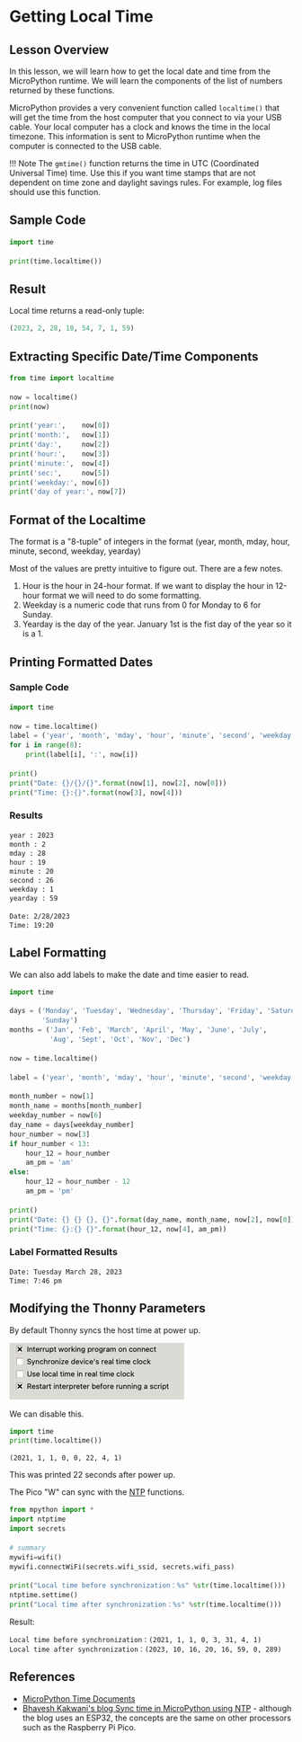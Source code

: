 # Getting Local Time

## Lesson Overview

In this lesson, we will learn how to get the local date and time from the MicroPython runtime.  We will learn the components of the list of numbers returned by these functions.

MicroPython provides a very convenient function called ```localtime()``` that will get the time from the host computer that you connect to via your USB cable.  Your local computer has a clock and knows the time in the local timezone.  This information is sent to MicroPython runtime when the computer is connected to the USB cable.

!!! Note
    The ```gmtime()``` function returns the time in UTC (Coordinated Universal Time) time.  Use this if you want time stamps that are not dependent on time zone and daylight savings rules.  For example, log files should use this function.

## Sample Code

```py
import time

print(time.localtime())
```

## Result

Local time returns a read-only tuple:

```py
(2023, 2, 28, 18, 54, 7, 1, 59)
```

## Extracting Specific Date/Time Components

```py
from time import localtime

now = localtime()
print(now)

print('year:',    now[0])
print('month:',   now[1])
print('day:',     now[2])
print('hour:',    now[3])
print('minute:',  now[4])
print('sec:',     now[5])
print('weekday:', now[6])
print('day of year:', now[7])
```

## Format of the Localtime

The format is a "8-tuple" of integers in the format (year, month, mday, hour, minute, second, weekday, yearday)

Most of the values are pretty intuitive to figure out.  There are a few notes.

1. Hour is the hour in 24-hour format.  If we want to display the
hour in 12-hour format we will need to do some formatting.
1. Weekday is a numeric code that runs from 0 for Monday to 6 for Sunday.
2. Yearday is the day of the year.  January 1st is the fist day of the year so it is a 1.

## Printing Formatted Dates

### Sample Code

```py
import time

now = time.localtime()
label = ('year', 'month', 'mday', 'hour', 'minute', 'second', 'weekday', 'yearday')
for i in range(8):
    print(label[i], ':', now[i])

print()
print("Date: {}/{}/{}".format(now[1], now[2], now[0]))
print("Time: {}:{}".format(now[3], now[4]))
```

### Results

```
year : 2023
month : 2
mday : 28
hour : 19
minute : 20
second : 26
weekday : 1
yearday : 59

Date: 2/28/2023
Time: 19:20
```

## Label Formatting

We can also add labels to make the date and time easier to read.

```py
import time

days = ('Monday', 'Tuesday', 'Wednesday', 'Thursday', 'Friday', 'Saturday',
        'Sunday')
months = ('Jan', 'Feb', 'March', 'April', 'May', 'June', 'July',
          'Aug', 'Sept', 'Oct', 'Nov', 'Dec')

now = time.localtime()

label = ('year', 'month', 'mday', 'hour', 'minute', 'second', 'weekday', 'yearday')

month_number = now[1]
month_name = months[month_number]
weekday_number = now[6]
day_name = days[weekday_number]
hour_number = now[3]
if hour_number < 13:
    hour_12 = hour_number
    am_pm = 'am'
else:
    hour_12 = hour_number - 12
    am_pm = 'pm'
    
print()
print("Date: {} {} {}, {}".format(day_name, month_name, now[2], now[0]))
print("Time: {}:{} {}".format(hour_12, now[4], am_pm))
```

### Label Formatted Results

```
Date: Tuesday March 28, 2023
Time: 7:46 pm
```

## Modifying the Thonny Parameters

By default Thonny syncs the host time at power up.

![](../img/thonny-interpreter-clock-sync.png)

We can disable this.

```py
import time
print(time.localtime())

```

```
(2021, 1, 1, 0, 0, 22, 4, 1)
```
This was printed 22 seconds after power up.

The Pico "W" can sync with the [NTP](https://mpython.readthedocs.io/en/master/library/micropython/ntptime.html) functions.

```py
from mpython import *
import ntptime
import secrets

# summary
mywifi=wifi()
mywifi.connectWiFi(secrets.wifi_ssid, secrets.wifi_pass)

print("Local time before synchronization：%s" %str(time.localtime()))
ntptime.settime()
print("Local time after synchronization：%s" %str(time.localtime()))
```

Result:

```
Local time before synchronization：(2021, 1, 1, 0, 3, 31, 4, 1)
Local time after synchronization：(2023, 10, 16, 20, 16, 59, 0, 289)
```

## References

* [MicroPython Time Documents](https://docs.micropython.org/en/latest/library/time.html#:~:text=The%20current%20calendar%20time%20may,RTC().)
* [Bhavesh Kakwani's blog Sync time in MicroPython using NTP](https://bhave.sh/micropython-ntp/) - although the blog uses an ESP32, the concepts are the same on other processors such as the Raspberry Pi Pico.
